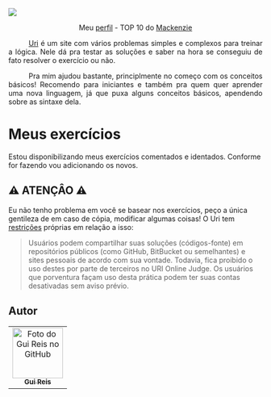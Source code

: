 <p>
    <a href="https://www.urionlinejudge.com.br"><img align="center" style="margin: 0px auto;" src="https://raw.github.com/Gui25Reis/Uri/master/Zoutros/logo.png"/></a>
</p>
<p align="center">
    Meu <a href="https://www.urionlinejudge.com.br/judge/pt/profile/318386">perfil</a> - TOP 10 do <a href="https://www.urionlinejudge.com.br/judge/pt/users/university/upm">Mackenzie</a>
</p>
<p align="justify"style="text-indent: 40px">
    <a href="https://www.urionlinejudge.com.br">Uri</a> é um site com vários problemas simples e complexos para treinar a lógica. Nele dá pra testar as soluções e saber na hora se conseguiu de fato resolver o exercício ou não. <br/>
</p>
<p align="justify"style="text-indent: 40px">
    Pra mim ajudou bastante, principlmente no começo com os conceitos básicos! Recomendo para iniciantes e também pra quem quer aprender uma nova linguagem, já que puxa alguns conceitos básicos, apendendo sobre as sintaxe dela.
</p>

# Meus exercícios
Estou disponibilizando meus exercícios comentados e identados. Conforme for fazendo vou adicionando os novos.

## ⚠️ ATENÇÂO ⚠️

Eu não tenho problema em você se basear nos exercícios, peço a única gentileza de em caso de cópia, modificar algumas coisas! O Uri tem [restrições](https://www.urionlinejudge.com.br/judge/pt/terms-and-conditions) próprias em relação a isso:


>   Usuários podem compartilhar suas soluções (códigos-fonte) em repositórios públicos (como GitHub, BitBucket ou semelhantes) e sites pessoais de acordo com sua vontade. Todavia, fica proibido o uso destes por parte de terceiros no URI Online Judge. Os usuários que porventura façam uso desta prática podem ter suas contas desativadas sem aviso prévio.


## Autor
<table>
  <tr>
    <td align="center">
      <a href="https://github.com/Gui25Reis">
        <img src="https://avatars1.githubusercontent.com/u/48360732" width="100px;" alt="Foto do Gui Reis no GitHub"/><br>
        <sub>
          <b>Gui Reis</b>
        </sub>
      </a>
    </td>
</table>
